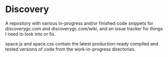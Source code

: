 # Discovery
A repository with various in-progress and/or finished code snippets for discoverygc.com and discoverygc.com/wiki, and an issue tracker for things I need to look into or fix.

space.js and space.css contain the latest production-ready compiled and tested versions of code from the work-in-progress directories.

